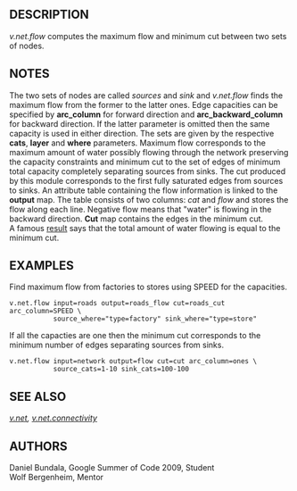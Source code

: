 ## DESCRIPTION

*v.net.flow* computes the maximum flow and minimum cut between two sets
of nodes.

## NOTES

The two sets of nodes are called *sources* and *sink* and *v.net.flow*
finds the maximum flow from the former to the latter ones. Edge
capacities can be specified by **arc_column** for forward direction and
**arc_backward_column** for backward direction. If the latter parameter
is omitted then the same capacity is used in either direction. The sets
are given by the respective **cats**, **layer** and **where**
parameters. Maximum flow corresponds to the maximum amount of water
possibly flowing through the network preserving the capacity constraints
and minimum cut to the set of edges of minimum total capacity completely
separating sources from sinks. The cut produced by this module
corresponds to the first fully saturated edges from sources to sinks. An
attribute table containing the flow information is linked to the
**output** map. The table consists of two columns: *cat* and *flow* and
stores the flow along each line. Negative flow means that \"water\" is
flowing in the backward direction. **Cut** map contains the edges in the
minimum cut.\
A famous [result](http://en.wikipedia.org/wiki/Max-flow_min-cut_theorem)
says that the total amount of water flowing is equal to the minimum cut.

## EXAMPLES

Find maximum flow from factories to stores using SPEED for the
capacities.

```
v.net.flow input=roads output=roads_flow cut=roads_cut arc_column=SPEED \
           source_where="type=factory" sink_where="type=store"
```

If all the capacties are one then the minimum cut corresponds to the
minimum number of edges separating sources from sinks.

```
v.net.flow input=network output=flow cut=cut arc_column=ones \
           source_cats=1-10 sink_cats=100-100
```

## SEE ALSO

*[v.net](v.net.html), [v.net.connectivity](v.net.connectivity.html)*

## AUTHORS

Daniel Bundala, Google Summer of Code 2009, Student\
Wolf Bergenheim, Mentor
